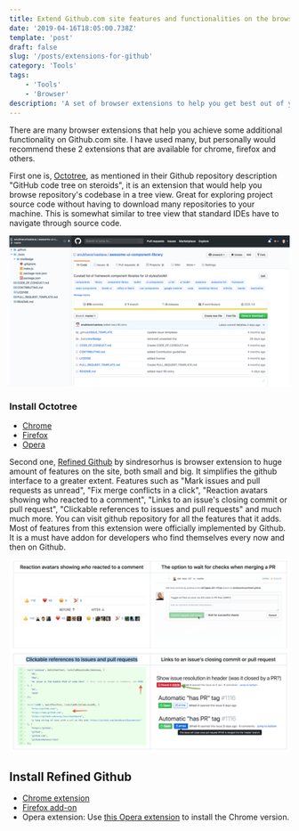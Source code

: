 ```yaml
---
title: Extend Github.com site features and functionalities on the browser
date: '2019-04-16T18:05:00.738Z'
template: 'post'
draft: false
slug: '/posts/extensions-for-github'
category: 'Tools'
tags:
    - 'Tools'
    - 'Browser'
description: 'A set of browser extensions to help you get best out of your open source site - Github.com'
---
```


There are many browser extensions that help you achieve some additional functionality on Github.com site. I have used many, but personally would recommend these 2 extensions that are available for chrome, firefox and others.

First one is, [Octotree](https://github.com/ovity/octotree), as mentioned in their Github repository description "GitHub code tree on steroids", it is an extension that would help you browse repository's codebase in a tree view. Great for exploring project source code without having to download many repositories to your machine. This is somewhat similar to tree view that standard IDEs have to navigate through source code.

![Screenshot](/media/codetree.png)

### Install Octotree

-   [Chrome](https://chrome.google.com/webstore/detail/octotree/bkhaagjahfmjljalopjnoealnfndnagc)
-   [Firefox](https://addons.mozilla.org/en-US/firefox/addon/octotree/)
-   [Opera](https://addons.opera.com/en/extensions/details/octotree/)

Second one, [Refined Github](https://github.com/sindresorhus/refined-github) by sindresorhus is browser extension to huge amount of features on the site, both small and big. It simplifies the github interface to a greater extent. Features such as "Mark issues and pull requests as unread", "Fix merge conflicts in a click", "Reaction avatars showing who reacted to a comment", "Links to an issue's closing commit or pull request", "Clickable references to issues and pull requests" and much much more. You can visit github repository for all the features that it adds. Most of features from this extension were officially implemented by Github. It is a must have addon for developers who find themselves every now and then on Github.

![Screenshot](/media/refinedgithub.png)

## Install Refined Github

-   [Chrome extension](https://chrome.google.com/webstore/detail/refined-github/hlepfoohegkhhmjieoechaddaejaokhf)
-   [Firefox add-on](https://addons.mozilla.org/en-us/firefox/addon/refined-github-/)
-   Opera extension: Use [this Opera extension](https://addons.opera.com/en/extensions/details/download-chrome-extension-9/) to install the Chrome version.
